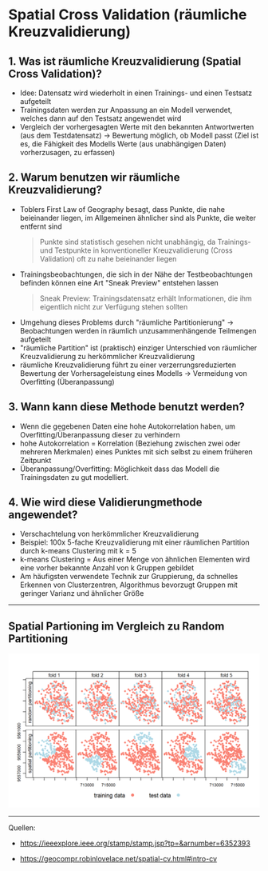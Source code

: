 [comment]: <> (Start Date: 2021-10-01)
[comment]: <> (Issue: #4)
[comment]: <> (Authors: @OTI2020, @Timo12345689)

# Spatial Cross Validation (räumliche Kreuzvalidierung)


## 1. Was ist räumliche Kreuzvalidierung (Spatial Cross Validation)?
   * Idee: Datensatz wird wiederholt in einen Trainings- und einen Testsatz aufgeteilt
   * Trainingsdaten werden zur Anpassung an ein Modell verwendet, welches dann auf den Testsatz angewendet wird
   * Vergleich der vorhergesagten Werte mit den bekannten Antwortwerten (aus dem Testdatensatz) -> Bewertung möglich, ob Modell passt (Ziel ist es, die Fähigkeit des Modells Werte (aus unabhängigen Daten) vorherzusagen, zu erfassen)  



## 2. Warum benutzen wir räumliche Kreuzvalidierung?
   * Toblers First Law of Geography besagt, dass Punkte, die nahe beieinander liegen, im Allgemeinen ähnlicher sind als Punkte, die weiter entfernt sind
      >  Punkte sind statistisch gesehen nicht unabhängig, da Trainings- und Testpunkte in konventioneller Kreuzvalidierung (Cross Validation) oft zu nahe beieinander liegen
   * Trainingsbeobachtungen, die sich in der Nähe der Testbeobachtungen befinden können eine Art "Sneak Preview" entstehen lassen
      >  Sneak Preview: Trainingsdatensatz erhält Informationen, die ihm eigentlich nicht zur Verfügung stehen sollten 
   * Umgehung dieses Problems durch "räumliche Partitionierung" -> Beobachtungen werden in räumlich unzusammenhängende Teilmengen aufgeteilt
   * "räumliche Partition" ist (praktisch) einziger Unterschied von räumlicher Kreuzvalidierung zu herkömmlicher Kreuzvalidierung
   * räumliche Kreuzvalidierung führt zu einer verzerrungsreduzierten Bewertung der Vorhersageleistung eines Modells -> Vermeidung von Overfitting (Überanpassung)




## 3. Wann kann diese Methode benutzt werden?
   * Wenn die gegebenen Daten eine hohe Autokorrelation haben, um Overfitting/Überanpassung dieser zu verhindern
   * hohe Autokorrelation = Korrelation (Beziehung zwischen zwei oder mehreren Merkmalen) eines Punktes mit sich selbst zu einem früheren Zeitpunkt
   * Überanpassung/Overfitting:  Möglichkeit dass das Modell die Trainingsdaten zu gut modelliert.
    


   
    
## 4. Wie wird diese Validierungmethode angewendet?
   * Verschachtelung von herkömmlicher Kreuzvalidierung 
   * Beispiel: 100x 5-fache Kreuzvalidierung mit einer räumlichen Partition durch k-means Clustering mit k = 5
   * k-means Clustering = Aus einer Menge von ähnlichen Elementen wird eine vorher bekannte Anzahl von k Gruppen gebildet
   * Am häufigsten verwendete Technik zur Gruppierung, da schnelles Erkennen von Clusterzentren, Algorithmus bevorzugt Gruppen mit geringer Varianz und ähnlicher Größe



------------------------------------------------------------------------------------
## Spatial Partioning im Vergleich zu Random Partitioning

   <img src="Vgl_partitionierungs_Methoden.png" alt="Räumliche Kreuzvalidierung im Vergleich zu herkömmlicher Kreuzvalidierung" width="600" heigth ="300"/>


------------------------------------------------------------------------------------

   Quellen: 
   * https://ieeexplore.ieee.org/stamp/stamp.jsp?tp=&arnumber=6352393

   * https://geocompr.robinlovelace.net/spatial-cv.html#intro-cv

